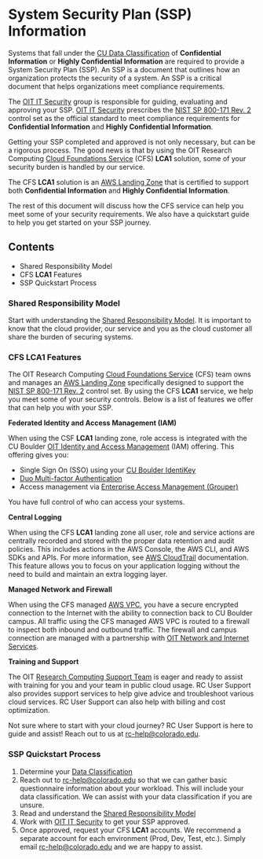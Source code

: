# System Security Plan (SSP) Information

Systems that fall under the [CU Data Classification](https://www.cu.edu/data-governance/resources-support/data-classification) of **Confidential Information** or
**Highly Confidential Information** are required to provide a System Security Plan (SSP).
An SSP is a document that outlines how an organization protects the security of a system.
An SSP is a critical document that helps organizations meet compliance requirements.

The [OIT IT Security](https://oit.colorado.edu/services/it-security) group is responsible for guiding, evaluating and approving your SSP.
[OIT IT Security](https://oit.colorado.edu/services/it-security) prescribes the [NIST SP 800-171 Rev. 2](https://csrc.nist.gov/pubs/sp/800/171/r2/upd1/final)
control set as the official standard to meet compliance requirements for **Confidential Information** and **Highly Confidential Information**.

Getting your SSP completed and approved is not only necessary, but can be a rigorous process.
The good news is that by using the OIT Research Computing [Cloud Foundations Service](https://www.colorado.edu/rc/cloudfoundations) (CFS)
**LCA1** solution, some of your security burden is handled by our service.

The CFS **LCA1** solution is an [AWS Landing Zone](https://docs.aws.amazon.com/prescriptive-guidance/latest/migration-aws-environment/understanding-landing-zones.html)
that is certified to support both **Confidential Information** and **Highly Confidential Information**.

The rest of this document will discuss how the CFS service can help you meet some of your security requirements.
We also have a quickstart guide to help you get started on your SSP journey.

## Contents
* Shared Responsibility Model
* CFS **LCA1** Features
* SSP Quickstart Process

### Shared Responsibility Model
Start with understanding the [Shared Responsibility Model](../getting-started/shared-responsibility-model.md).
It is important to know that the cloud provider, our service and you as the cloud customer all share the burden of securing systems.

### CFS **LCA1** Features
The OIT Research Computing [Cloud Foundations Service](https://www.colorado.edu/rc/cloudfoundations)
(CFS) team owns and manages an [AWS Landing Zone](https://docs.aws.amazon.com/prescriptive-guidance/latest/migration-aws-environment/understanding-landing-zones.html)
specifically designed to support the [NIST SP 800-171 Rev. 2](https://csrc.nist.gov/pubs/sp/800/171/r2/upd1/final)
control set.  By using the CFS **LCA1** service, we help you meet some of your security controls.
Below is a list of features we offer that can help you with your SSP.

**Federated Identity and Access Management (IAM)**

When using the CSF **LCA1** landing zone, role access is integrated with the CU Boulder
[OIT Identity and Access Management](https://oit.colorado.edu/services/identity-access-management)
(IAM) offering.  This offering gives you:
* Single Sign On (SSO) using your [CU Boulder IdentiKey](https://oit.colorado.edu/services/identity-access-management/identikey)
* [Duo Multi-factor Authentication](https://oit.colorado.edu/services/identity-access-management/duo-multi-factor-authentication)
* Access management via [Enterprise Access Management (Grouper)](https://oit.colorado.edu/services/identity-access-management/enterprise-access-management)

You have full control of who can access your systems.

**Central Logging**

When using the CFS **LCA1** landing zone all user, role and service actions are centrally recorded
and stored with the proper data retention and audit policies.
This includes actions in the AWS Console, the AWS CLI, and AWS SDKs and APIs.
For more information, see [AWS CloudTrail](https://docs.aws.amazon.com/awscloudtrail/latest/userguide/cloudtrail-user-guide.html) documentation.
This feature allows you to focus on your application logging without the need to build and maintain an extra logging layer.

**Managed Network and Firewall**

When using the CFS managed [AWS VPC](https://docs.aws.amazon.com/vpc/latest/userguide/what-is-amazon-vpc.html),
you have a secure encrypted connection to the Internet with the ability to connection back to CU Boulder campus.
All traffic using the CFS managed AWS VPC is routed to a firewall to inspect both inbound and outbound traffic.
The firewall and campus connection are managed with a partnership with
[OIT Network and Internet Services](https://oit.colorado.edu/services/network-internet-services).


**Training and Support**

The OIT [Research Computing Support Team](https://curc.readthedocs.io/en/latest/#meet-the-rc-user-support-team)
is eager and ready to assist with training for you and your team in public cloud usage.
RC User Support also provides support services to help give advice and troubleshoot various cloud services.
RC User Support can also help with billing and cost optimization.

Not sure where to start with your cloud journey?  RC User Support is here to guide and assist!
Reach out to us at [rc-help@colorado.edu](rc-help@colorado.edu).

### SSP Quickstart Process
1. Determine your [Data Classification](https://www.cu.edu/data-governance/resources-support/data-classification)
2. Reach out to [rc-help@colorado.edu](rc-help@colorado.edu) so that we can gather basic questionnaire information about your workload.  This will include your data classification.  We can assist with your data classification if you are unsure.
3. Read and understand the [Shared Responsibility Model](../getting-started/shared-responsibility-model.md)
4. Work with [OIT IT Security](https://oit.colorado.edu/services/it-security) to get your SSP approved.
5. Once approved, request your CFS **LCA1** accounts.  We recommend a separate account for each environment (Prod, Dev, Test, etc.).  Simply email [rc-help@colorado.edu](rc-help@colorado.edu) and we are happy to assist.
